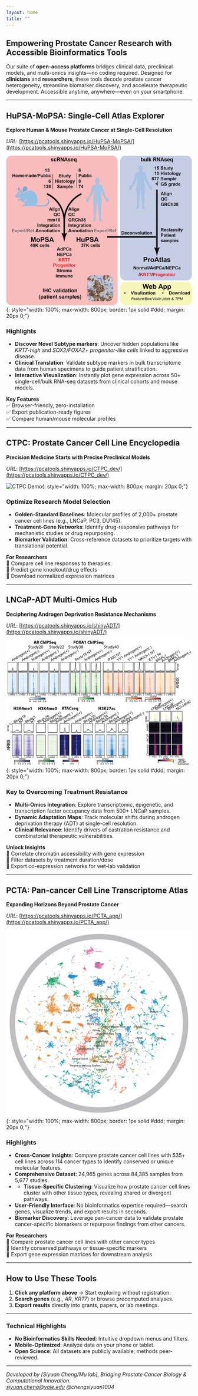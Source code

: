 ```yaml
---
layout: home
title: ""
---
```

## **Empowering Prostate Cancer Research with Accessible Bioinformatics Tools**  

Our suite of **open-access platforms** bridges clinical data, preclinical models, and multi-omics insights—no coding required. Designed for **clinicians** and **researchers**, these tools decode prostate cancer heterogeneity, streamline biomarker discovery, and accelerate therapeutic development. Accessible anytime, anywhere—even on your smartphone.  

---


## **HuPSA-MoPSA: Single-Cell Atlas Explorer**  
**Explore Human & Mouse Prostate Cancer at Single-Cell Resolution** 

*URL*: [https://pcatools.shinyapps.io/HuPSA-MoPSA/](https://pcatools.shinyapps.io/HuPSA-MoPSA/)  

![HuPSA-MoPSA Preview](assets/hupsa-screenshot.png){: style="width: 100%; max-width: 800px; border: 1px solid #ddd; margin: 20px 0;"}  

### **Highlights**  
- **Discover Novel Subtype markers**: Uncover hidden populations like *KRT7-high* and *SOX2/FOXA2+ progenitor-like cells* linked to aggressive disease.  
- **Clinical Translation**: Validate subtype markers in bulk transcriptome data from human specimens to guide patient stratification.  
- **Interactive Visualization**: Instantly plot gene expression across 50+ single-cell/bulk RNA-seq datasets from clinical cohorts and mouse models.  

**Key Features**  
✅ Browser-friendly, zero-installation  
✅ Export publication-ready figures  
✅ Compare human/mouse molecular profiles  

---


## **CTPC: Prostate Cancer Cell Line Encyclopedia**  
**Precision Medicine Starts with Precise Preclinical Models**  

*URL*: [https://pcatools.shinyapps.io/CTPC_dev/](https://pcatools.shinyapps.io/CTPC_dev/)  

![CTPC Demo](assets/ctpc-demo.gif){: style="width: 100%; max-width: 800px; margin: 20px 0;"}

### **Optimize Research Model Selection**  
- **Golden-Standard Baselines**: Molecular profiles of 2,000+ prostate cancer cell lines (e.g., LNCaP, PC3, DU145).  
- **Treatment-Gene Networks**: Identify drug-responsive pathways for mechanistic studies or drug repurposing.  
- **Biomarker Validation**: Cross-reference datasets to prioritize targets with translational potential.  

**For Researchers**  
🔬 Compare cell line responses to therapies  
🔬 Predict gene knockout/drug effects  
🔬 Download normalized expression matrices  

---


## **LNCaP-ADT Multi-Omics Hub**  
**Deciphering Androgen Deprivation Resistance Mechanisms**  

*URL*: [https://pcatools.shinyapps.io/shinyADT/](https://pcatools.shinyapps.io/shinyADT/) 

![LNCaP-ADT Preview](assets/shinyadt-screenshot.png){: style="width: 100%; max-width: 800px; border: 1px solid #ddd; margin: 20px 0;"}  

### **Key to Overcoming Treatment Resistance**  
- **Multi-Omics Integration**: Explore transcriptomic, epigenetic, and transcription factor occupancy data from 500+ LNCaP samples.  
- **Dynamic Adaptation Maps**: Track molecular shifts during androgen deprivation therapy (ADT) at single-cell resolution.  
- **Clinical Relevance**: Identify drivers of castration resistance and combinatorial therapeutic vulnerabilities.  

**Unlock Insights**  
🧬 Correlate chromatin accessibility with gene expression  
🧬 Filter datasets by treatment duration/dose  
🧬 Export co-expression networks for wet-lab validation  

---

## **PCTA: Pan-cancer Cell Line Transcriptome Atlas**  
**Expanding Horizons Beyond Prostate Cancer**  

*URL*: [https://pcatools.shinyapps.io/PCTA_app/](https://pcatools.shinyapps.io/PCTA_app/)  

![PCTA Preview](assets/pcta-screenshot.png){: style="width: 100%; max-width: 800px; border: 1px solid #ddd; margin: 20px 0;"}  


### **Highlights**  
- **Cross-Cancer Insights**: Compare prostate cancer cell lines with 535+ cell lines across 114 cancer types to identify conserved or unique molecular features.  
- **Comprehensive Dataset**: 24,965 genes across 84,385 samples from 5,677 studies.
- - **Tissue-Specific Clustering**: Visualize how prostate cancer cell lines cluster with other tissue types, revealing shared or divergent pathways. 
- **User-Friendly Interface**: No bioinformatics expertise required—search genes, visualize trends, and export results in seconds.
- **Biomarker Discovery**: Leverage pan-cancer data to validate prostate cancer-specific biomarkers or repurpose findings from other cancers.   

**For Researchers**  
🔬 Compare prostate cancer cell lines with other cancer types  
🔬 Identify conserved pathways or tissue-specific markers  
🔬 Export gene expression matrices for downstream analysis  

---

## **How to Use These Tools**  
1. **Click any platform above** → Start exploring without registration.  
2. **Search genes** (e.g., *AR*, *KRT7*) or browse precomputed analyses.  
3. **Export results** directly into grants, papers, or lab meetings.  

---

### **Technical Highlights**  
- **No Bioinformatics Skills Needed**: Intuitive dropdown menus and filters.  
- **Mobile-Optimized**: Analyze data on your phone or tablet.  
- **Open Science**: All datasets are publicly available; methods peer-reviewed.  

---


*Developed by [Siyuan Cheng/Mu lab], Bridging Prostate Cancer Biology & Computational Innovation.*  
*siyuan.cheng@yale.edu*
*@chengsiyuan1004*
